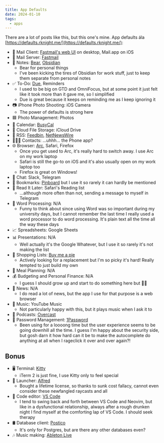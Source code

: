 ```yaml
---
title: App Defaults
date: 2024-01-10
tags:
  - apps
---
```


There are a lot of posts like this, but this one's mine. App defaults ála [https://defaults.rknight.me/](https://defaults.rknight.me/):

- 📨 Mail Client: [Fastmail's web UI](https://fastmail.com) on desktop, Mail.app on iOS
- 📮 Mail Server: [Fastmail](https://fastmail.com)
- 📝 Notes: [Bear](https://bear.app), [Obsidian](https://obsidian.md)
  - Bear for personal things
  - I've been kicking the tires of Obsidian for work stuff, just to keep them separate from personal notes
- ✅ To-Do: [Due](https://www.dueapp.com), Reminders
  - I used to be big on GTD and OmniFocus, but at some point it just felt like it took more than it gave me, so I simplified
  - Due is great because it keeps on reminding me as I keep ignoring it
- 📷 iPhone Photo Shooting: iOS Camera
  - The power of defaults is strong here
- 🟦 Photo Management: Photos
- 📆 Calendar: [BusyCal](https://www.busymac.com/busycal/)
- 📁 Cloud File Storage: iCloud Drive
- 📖 RSS: [Feedbin](https://feedbin.com), [NetNewsWire](https://netnewswire.com)
- 🙍🏻‍♂️ Contacts: ...uhhh... the Phone app?
- 🌐 Browser: [Arc](https://arc.net), Safari, Firefox
  - Once you get used to Arc, it's really hard to switch away. I use Arc on my work laptop
  - Safari is still the go-to on iOS and it's also usually open on my work laptop too
  - Firefox is great on Windows!
- 💬 Chat: Slack, Telegram
- 🔖 Bookmarks: [Pinboard](https://pinboard.in) but I use it so rarely it can hardly be mentioned
- 📑 Read It Later: Safari's Reading list
  - ...although more often than not, sending a message to myself in Telegram
- 📜 Word Processing: N/A
  - Funny to think about since using Word was so important during my university days, but I cannot remember the last time I really used a word processor to do word processing. It's plain text all the time all the way these days
- 📈 Spreadsheets: Google Sheets
- 📊 Presentations: N/A
  - Well actually it's the Google Whatever, but I use it so rarely it's not making the list
- 🛒 Shopping Lists: [Buy me a pie](https://buymeapie.com)
  - Actively looking for a replacement but I'm so picky it's hard! Really tempted to just build my own
- 🍴 Meal Planning: N/A
- 💰 Budgeting and Personal Finance: N/A
  - I guess I should grow up and start to do something here but 🤷‍♂️
- 📰 News: N/A
  - I do read a lot of news, but the app I use for that purpose is a web browser
- 🎵 Music: YouTube Music
  - Not particularly happy with this, but it plays music when I ask it to
- 🎤 Podcasts: [Overcast](https://overcast.fm)
- 🔐 Password Management: [1Password](https://1password.com)
  - Been using for a loooong time but the user experience seems to be going downhill all the time. I guess I'm happy about the security side, but gosh darn it how hard can it be to make the autocomplete do anything at all when I rageclick it over and over again?!

## Bonus

- 🖥️ Terminal: [Kitty](https://sw.kovidgoyal.net/kitty/)
  - iTerm 2 is just fine, I use Kitty only to feel special
- 🚀 Launcher: [Alfred](https://alfred.app)
  - Bought a lifetime license, so thanks to sunk cost fallacy, cannot even consider these newfangled raycasts and all
- 📘 Code editor: [VS Code](https://code.visualstudio.com)
  - I tend to swing back and forth between VS Code and Neovim, but like in a dysfunctional relationship, always after a rough drunken night I find myself at the comforting lap of VS Code. I should seek therapy
- 🛢️ Database client: [Postico](https://eggerapps.at/postico2/)
  - It's only for Postgres, but are there any other databases even?
- 🎶 Music making: [Ableton Live](https://www.ableton.com)
